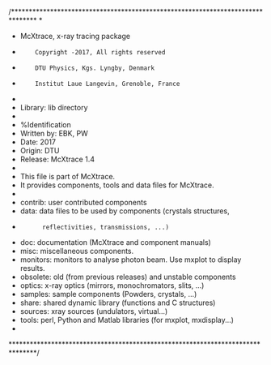 /*******************************************************************************
*
* McXtrace, x-ray tracing package
*         Copyright -2017, All rights reserved
*         DTU Physics, Kgs. Lyngby, Denmark
*         Institut Laue Langevin, Grenoble, France
*
* Library: lib directory
*
* %Identification
* Written by: EBK, PW
* Date: 2017
* Origin: DTU
* Release: McXtrace 1.4
*
* This file is part of McXtrace.
* It provides components, tools and data files for McXtrace.
*
* contrib:  user contributed components
* data:     data files to be used by components (crystals structures, 
*           reflectivities, transmissions, ...)
* doc:      documentation (McXtrace and component manuals)
* misc:     miscellaneous components.
* monitors: monitors to analyse photon beam. Use mxplot to display results.
* obsolete: old (from previous releases) and unstable components
* optics:   x-ray optics (mirrors, monochromators, slits, ...)
* samples:  sample components (Powders, crystals, ...)
* share:    shared dynamic library (functions and C structures)
* sources:  xray sources (undulators, virtual...)
* tools:    perl, Python and Matlab libraries (for mxplot, mxdisplay...)
*
*******************************************************************************/ 
